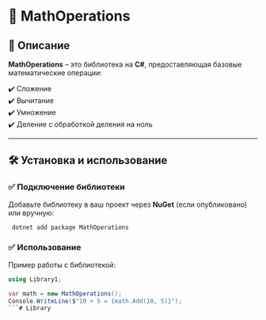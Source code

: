 # 📘 MathOperations

## 🔹 Описание
**MathOperations** – это библиотека на **C#**, предоставляющая базовые математические операции:

✔️ Сложение  
✔️ Вычитание  
✔️ Умножение  
✔️ Деление с обработкой деления на ноль  

---

## 🛠️ Установка и использование

### ✅ Подключение библиотеки  
Добавьте библиотеку в ваш проект через **NuGet** (если опубликовано) или вручную:
```sh
 dotnet add package MathOperations
```

### ✅ Использование  
Пример работы с библиотекой:
```csharp
using Library1;

var math = new MathOperations();
Console.WriteLine($"10 + 5 = {math.Add(10, 5)}");
```# Library
